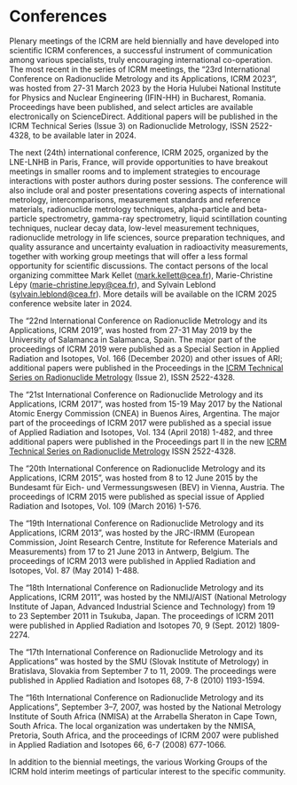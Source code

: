 # Conferences

Plenary meetings of the ICRM are held biennially and have developed into
scientific ICRM conferences, a successful instrument of communication among
various specialists, truly encouraging international co-operation. The most
recent in the series of ICRM meetings, the “23rd International Conference
on Radionuclide Metrology and its Applications, ICRM 2023”, was hosted from
27-31 March 2023 by the Horia Hulubei National Institute for Physics and Nuclear
Engineering (IFIN-HH) in Bucharest, Romania. Proceedings have been published,
and select articles are available electronically on ScienceDirect. Additional
papers will be published in the ICRM Technical Series (Issue 3) on Radionuclide
Metrology, ISSN 2522-4328, to be available later in 2024.

The next (24th) international conference, ICRM 2025, organized by the LNE-LNHB
in Paris, France, will provide opportunities to have breakout meetings
in smaller rooms and to implement strategies to encourage interactions with
poster authors during poster sessions. The conference will also include oral and
poster presentations covering aspects of international metrology,
intercomparisons, measurement standards and reference materials, radionuclide
metrology techniques, alpha-particle and beta-particle spectrometry, gamma-ray
spectrometry, liquid scintillation counting techniques, nuclear decay data,
low-level measurement techniques, radionuclide metrology in life sciences,
source preparation techniques, and quality assurance and uncertainty evaluation
in radioactivity measurements, together with working group meetings that will
offer a less formal opportunity for scientific discussions. The contact persons
of the local organizing committee Mark Kellet (<mark.kellett@cea.fr>),
Marie-Christine Lépy (<marie-christine.lepy@cea.fr>), and Sylvain Leblond
(<sylvain.leblond@cea.fr>). More details will be available on the ICRM 2025
conference website later in 2024.

The “22nd International Conference on Radionuclide Metrology and its
Applications, ICRM 2019”, was hosted from 27-31 May 2019 by the University
of Salamanca in Salamanca, Spain. The major part of the proceedings of ICRM 2019
were published as a Special Section in Applied Radiation and Isotopes, Vol. 166
(December 2020) and other issues of ARI; additional papers were published in the
Proceedings in the [ICRM Technical Series on Radionuclide
Metrology](./technical-series/icrm-technical-series-01.pdf) (Issue 2), ISSN
2522-4328.

The “21st International Conference on Radionuclide Metrology and its
Applications, ICRM 2017”, was hosted from 15-19 May 2017 by the National Atomic
Energy Commission (CNEA) in Buenos Aires, Argentina. The major part of the
proceedings of ICRM 2017 were published as a special issue of Applied Radiation
and Isotopes, Vol. 134 (April 2018) 1-482, and three additional papers were
published in the Proceedings part II in the new [ICRM Technical Series
on Radionuclide Metrology](./technical-series/icrm-technical-series-01.pdf) ISSN
2522-4328.

The “20th International Conference on Radionuclide Metrology and its
Applications, ICRM 2015”, was hosted from 8 to 12 June 2015 by the Bundesamt für
Eich- und Vermessungswesen (BEV) in Vienna, Austria. The proceedings of ICRM
2015 were published as special issue of Applied Radiation and Isotopes, Vol. 109
(March 2016) 1-576.

The “19th International Conference on Radionuclide Metrology and its
Applications, ICRM 2013”, was hosted by the JRC-IRMM (European
Commission, Joint Research Centre, Institute for Reference Materials and
Measurements) from 17 to 21 June 2013 in Antwerp, Belgium. The proceedings
of ICRM 2013 were published in Applied Radiation and Isotopes, Vol. 87 (May
2014) 1-488.

The “18th International Conference on Radionuclide Metrology and its
Applications, ICRM 2011”, was hosted by the NMIJ/AIST (National Metrology
Institute of Japan, Advanced Industrial Science and Technology) from 19 to 23
September 2011 in Tsukuba, Japan. The proceedings of ICRM 2011 were published
in Applied Radiation and Isotopes 70, 9 (Sept. 2012) 1809-2274.

The “17th International Conference on Radionuclide Metrology and its
Applications” was hosted by the SMU (Slovak Institute of Metrology) in
Bratislava, Slovakia from September 7 to 11, 2009. The proceedings were
published in Applied Radiation and Isotopes 68, 7-8 (2010) 1193-1594.

The “16th International Conference on Radionuclide Metrology and its
Applications”, September 3–7, 2007, was hosted by the National Metrology
Institute of South Africa (NMISA) at the Arrabella Sheraton in Cape Town, South
Africa. The local organization was undertaken by the NMISA, Pretoria, South
Africa, and the proceedings of ICRM 2007 were published in Applied Radiation and
Isotopes 66, 6-7 (2008) 677-1066.

In addition to the biennial meetings, the various Working Groups of the
ICRM hold interim meetings of particular interest to the specific
community.
